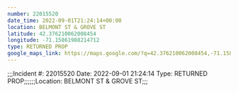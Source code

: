 ```yaml
---
number: 22015520
date_time: 2022-09-01T21:24:14+00:00
location: BELMONT ST & GROVE ST
latitude: 42.376210062008454
longitude: -71.15861988214712
type: RETURNED PROP
google_maps_link: https://maps.google.com/?q=42.376210062008454,-71.15861988214712
---
```


;;;Incident #: 22015520   Date: 2022-09-01 21:24:14   Type: RETURNED PROP;;;;;;Location: BELMONT ST & GROVE ST;;;
